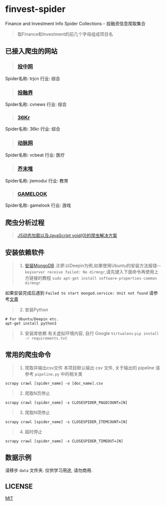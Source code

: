 # finvest-spider
Finance and Investment Info Spider Collections - 投融资信息爬取集合
>取Finance和Investment的前几个字母组成项目名

## 已接入爬虫的网站
>### [投中网](http://www.chinaventure.com.cn)
Spider名称: trjcn
行业: 综合

>### [投融界](http://news.trjcn.com/list_70.html)
Spider名称: cvnews
行业: 综合

>### [36Kr](https://36kr.com/newsflashes)
Spider名称: 36kr
行业: 综合

>### [动脉网](https://vcbeat.net)
Spider名称: vcbeat
行业: 医疗

>### [芥末堆](https://www.jiemodui.com)
Spider名称: jiemodui
行业: 教育

>### [GAMELOOK](http://www.gamelook.com.cn/)
Spider名称: gamelook
行业: 游戏


## 爬虫分析过程
>[JS动态加载以及JavaScript void(0)的爬虫解决方案](HOW_TO_CRAWL_AboutJS.md)

## 安装依赖软件
>1. [安装MongoDB](https://docs.mongodb.com/manual/tutorial/install-mongodb-on-ubuntu/#install-mongodb-community-edition)
*注意*:以Deepin为例,如果使用Ubuntu的安装方法报错--`keyserver receive failed: No dirmngr`,请先键入下面命令再使用上方链接的教程
`sudo apt-get install software-properties-common dirmngr`

如果安装完成后遇到
`Failed to start mongod.service: Unit not found`
请参考[文章](https://www.cnblogs.com/alan2kat/p/7771635.html)

>2. 安装Python
```shell
# For Ubuntu/Deepin etc.
apt-get install python3
```

>3. 安装库依赖
有关虚拟环境内容, 自行 Google `Virtualenv`
`pip install -r requirements.txt`


## 常用的爬虫命令
>1. 爬取并输出csv文件
本项目默认输出 csv 文件, 关于输出的 pipeline 请参考 `pipeline.py` 中的相关类
```shell
scrapy crawl [spider_name] -o [doc_name].csv
```
>2. 爬取N页停止
```shell
scrapy crawl [spider_name] -s CLOSESPIDER_PAGECOUNT=[N]
```
>3. 爬取N项停止
```shell
scrapy crawl [spider_name] -s CLOSESPIDER_ITEMCOUNT=[N]
```
>4. 超时停止
```shell
scrapy crawl [spider_name] -s CLOSESPIDER_TIMEOUT=[N]
```

## 数据示例
请移步 `data` 文件夹.
仅供学习用途, 请勿商用.

## LICENSE
[MIT](/LICENSE)